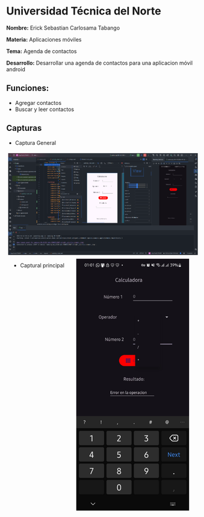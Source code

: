 # **Universidad Técnica del Norte**

**Nombre:** Erick Sebastian Carlosama Tabango

**Materia:** Aplicaciones móviles

**Tema:** Agenda de contactos

**Desarrollo:** Desarrollar una agenda de contactos para una aplicacion móvil android

## Funciones: 
- Agregar contactos
- Buscar y leer contactos

## Capturas

- Captura General
<div style="display: flex; justify-content: space-around; flex-wrap: wrap;">
<img style="margin: 5px;" src="https://github.com/Sebas21EC/Calculadora_AppMovil/blob/f98c75bff4c70134338073aac19d77d3a1f0aef0/img/Screenshot%202024-04-13%20004804.png" alt="General capture" width="900">

- Captural principal
<div style="display: flex; justify-content: space-around; flex-wrap: wrap;">
<img style="margin: 5px;" src="https://github.com/Sebas21EC/Calculadora_AppMovil/blob/cd4f7caca8d2e979ded31e9779aae3694e3e107b/img/2.jpg" alt="General capture" width="300">
